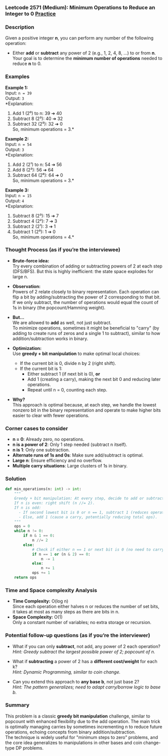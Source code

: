 ### Leetcode 2571 (Medium): Minimum Operations to Reduce an Integer to 0 [Practice](https://leetcode.com/problems/minimum-operations-to-reduce-an-integer-to-0)

### Description  
Given a positive integer **n**, you can perform any number of the following operation:  
- Either **add** or **subtract** any power of 2 (e.g., 1, 2, 4, 8, ...) to or from **n**.  
Your goal is to determine the **minimum number of operations** needed to reduce **n** to 0.

### Examples  

**Example 1:**  
Input: `n = 39`  
Output: `3`  
*Explanation:  
1. Add 1 (2⁰) to n: 39 ➔ 40  
2. Subtract 8 (2³): 40 ➔ 32  
3. Subtract 32 (2⁵): 32 ➔ 0  
So, minimum operations = 3.*

**Example 2:**  
Input: `n = 54`  
Output: `3`  
*Explanation:  
1. Add 2 (2¹) to n: 54 ➔ 56  
2. Add 8 (2³): 56 ➔ 64  
3. Subtract 64 (2⁶): 64 ➔ 0  
So, minimum operations = 3.*

**Example 3:**  
Input: `n = 15`  
Output: `4`  
*Explanation:  
1. Subtract 8 (2³): 15 ➔ 7  
2. Subtract 4 (2²): 7 ➔ 3  
3. Subtract 2 (2¹): 3 ➔ 1  
4. Subtract 1 (2⁰): 1 ➔ 0  
So, minimum operations = 4.*

### Thought Process (as if you’re the interviewee)  
- **Brute-force idea:**  
  Try every combination of adding or subtracting powers of 2 at each step (DFS/BFS). But this is highly inefficient: the state space explodes for large n.

- **Observation:**  
  Powers of 2 relate closely to binary representation. Each operation can flip a bit by adding/subtracting the power of 2 corresponding to that bit. If we only subtract, the number of operations would equal the count of 1s in binary (the popcount/Hamming weight).

- **But...**  
  We are allowed to **add** as well, not just subtract.  
  To minimize operations, sometimes it might be beneficial to "carry" (by adding to create runs of zeros and a single 1 to subtract), similar to how addition/subtraction works in binary.

- **Optimization:**  
  Use **greedy + bit manipulation** to make optimal local choices:  
  - If the current bit is 0, divide n by 2 (right shift).
  - If the current bit is 1:  
    - Either subtract 1 (if next bit is 0), **or**  
    - Add 1 (creating a carry), making the next bit 0 and reducing later operations.  
    - Repeat until n = 0, counting each step.

- **Why?**  
  This approach is optimal because, at each step, we handle the lowest nonzero bit in the binary representation and operate to make higher bits easier to clear with fewer operations.

### Corner cases to consider  
- **n = 0**: Already zero, no operations.
- **n is a power of 2**: Only 1 step needed (subtract n itself).
- **n is 1**: Only one subtraction.
- **Alternate runs of 1s and 0s**: Make sure add/subtract is optimal.
- **Large n**: Ensure efficiency and no overflow.
- **Multiple carry situations**: Large clusters of 1s in binary.

### Solution

```python
def min_operations(n: int) -> int:
    """
    Greedy + bit manipulation: At every step, decide to add or subtract 1 (2⁰), aiming to minimize carry.
    If n is even: right shift (n //= 2).
    If n is odd:
      - If second lowest bit is 0 or n == 1, subtract 1 (reduces operation).
      - Else, add 1 (cause a carry, potentially reducing total ops).
    """
    ops = 0
    while n != 0:
        if n & 1 == 0:
            n //= 2
        else:
            # Check if either n == 1 or next bit is 0 (no need to carry)
            if n == 1 or (n & 2) == 0:
                n -= 1
            else:
                n += 1
            ops += 1
    return ops
```

### Time and Space complexity Analysis  

- **Time Complexity:** O(log n)  
  Since each operation either halves n or reduces the number of set bits, it takes at most as many steps as there are bits in n.
- **Space Complexity:** O(1)  
  Only a constant number of variables; no extra storage or recursion.

### Potential follow-up questions (as if you’re the interviewer)  

- What if you can only **subtract**, not add, any power of 2 each operation?  
  *Hint: Greedy subtract the largest possible power of 2; popcount of n.*

- What if **subtracting** a power of 2 has a **different cost/weight** for each k?  
  *Hint: Dynamic Programming, similar to coin change.*

- Can you extend this approach to **any base b**, not just base 2?  
  *Hint: The pattern generalizes; need to adapt carry/borrow logic to base b.*

### Summary
This problem is a classic **greedy bit manipulation** challenge, similar to popcount with enhanced flexibility due to the add operation. The main trick is optimally managing carries by sometimes incrementing n to reduce future operations, echoing concepts from binary addition/subtraction.  
The technique is widely useful for "minimum steps to zero" problems, and the core idea generalizes to manipulations in other bases and coin change-type DP problems.